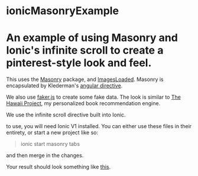 # ionicMasonryExample

# An example of using Masonry and Ionic's infinite scroll to create a pinterest-style look and feel.

This uses the [Masonry](https://masonry.desandro.com/) package, and [ImagesLoaded](https://github.com/desandro/imagesloaded). Masonry is encapsulated by Klederman's [angular
directive](https://github.com/klederson/angular-masonry-directive).
 
We also use [faker.js](https://github.com/marak/Faker.js/) to create some fake data. The look is similar to [The Hawaii Project](https://www.thehawaiiproject.com), my personalized book recommendation engine.

We use the infinite scroll directive built into Ionic. 

to use, you will need Ionic V1 installed. You can either use these files in their entirety, or start a new project like so:
> ionic start masonry tabs

and then merge in the changes. 

Your result should look something like [this](https://github.com/viking2917/ionicMasonryExample/blob/master/www/img/result.png).
